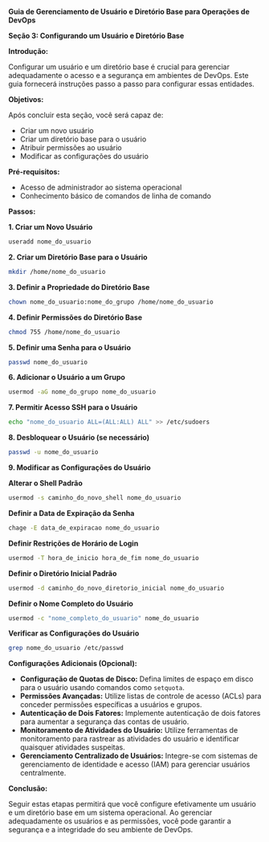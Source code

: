 **Guia de Gerenciamento de Usuário e Diretório Base para Operações de DevOps**

**Seção 3: Configurando um Usuário e Diretório Base**

**Introdução:**

Configurar um usuário e um diretório base é crucial para gerenciar adequadamente o acesso e a segurança em ambientes de DevOps. Este guia fornecerá instruções passo a passo para configurar essas entidades.

**Objetivos:**

Após concluir esta seção, você será capaz de:

* Criar um novo usuário
* Criar um diretório base para o usuário
* Atribuir permissões ao usuário
* Modificar as configurações do usuário

**Pré-requisitos:**

* Acesso de administrador ao sistema operacional
* Conhecimento básico de comandos de linha de comando

**Passos:**

**1. Criar um Novo Usuário**

```bash
useradd nome_do_usuario
```

**2. Criar um Diretório Base para o Usuário**

```bash
mkdir /home/nome_do_usuario
```

**3. Definir a Propriedade do Diretório Base**

```bash
chown nome_do_usuario:nome_do_grupo /home/nome_do_usuario
```

**4. Definir Permissões do Diretório Base**

```bash
chmod 755 /home/nome_do_usuario
```

**5. Definir uma Senha para o Usuário**

```bash
passwd nome_do_usuario
```

**6. Adicionar o Usuário a um Grupo**

```bash
usermod -aG nome_do_grupo nome_do_usuario
```

**7. Permitir Acesso SSH para o Usuário**

```bash
echo "nome_do_usuario ALL=(ALL:ALL) ALL" >> /etc/sudoers
```

**8. Desbloquear o Usuário (se necessário)**

```bash
passwd -u nome_do_usuario
```

**9. Modificar as Configurações do Usuário**

**Alterar o Shell Padrão**

```bash
usermod -s caminho_do_novo_shell nome_do_usuario
```

**Definir a Data de Expiração da Senha**

```bash
chage -E data_de_expiracao nome_do_usuario
```

**Definir Restrições de Horário de Login**

```bash
usermod -T hora_de_inicio hora_de_fim nome_do_usuario
```

**Definir o Diretório Inicial Padrão**

```bash
usermod -d caminho_do_novo_diretorio_inicial nome_do_usuario
```

**Definir o Nome Completo do Usuário**

```bash
usermod -c "nome_completo_do_usuario" nome_do_usuario
```

**Verificar as Configurações do Usuário**

```bash
grep nome_do_usuario /etc/passwd
```

**Configurações Adicionais (Opcional):**

* **Configuração de Quotas de Disco:** Defina limites de espaço em disco para o usuário usando comandos como `setquota`.
* **Permissões Avançadas:** Utilize listas de controle de acesso (ACLs) para conceder permissões específicas a usuários e grupos.
* **Autenticação de Dois Fatores:** Implemente autenticação de dois fatores para aumentar a segurança das contas de usuário.
* **Monitoramento de Atividades do Usuário:** Utilize ferramentas de monitoramento para rastrear as atividades do usuário e identificar quaisquer atividades suspeitas.
* **Gerenciamento Centralizado de Usuários:** Integre-se com sistemas de gerenciamento de identidade e acesso (IAM) para gerenciar usuários centralmente.

**Conclusão:**

Seguir estas etapas permitirá que você configure efetivamente um usuário e um diretório base em um sistema operacional. Ao gerenciar adequadamente os usuários e as permissões, você pode garantir a segurança e a integridade do seu ambiente de DevOps.